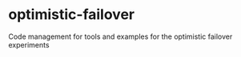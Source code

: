 # optimistic-failover
Code management for tools and examples for the optimistic failover experiments
